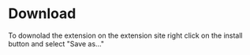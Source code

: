 # Download

To downolad the extension on the extension site right click on the install button and select "Save
as..."
